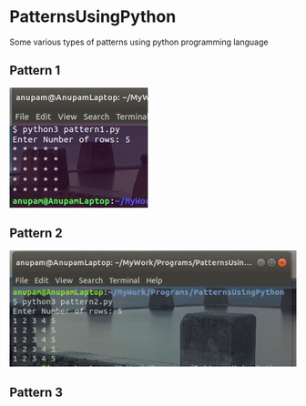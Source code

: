 # PatternsUsingPython
Some various types of patterns using python programming language

## Pattern 1
![pattern_1](/PatternImages/pattern1.jpg)

## Pattern 2
![pattern_2](/PatternImages/pattern2.jpg)

## Pattern 3